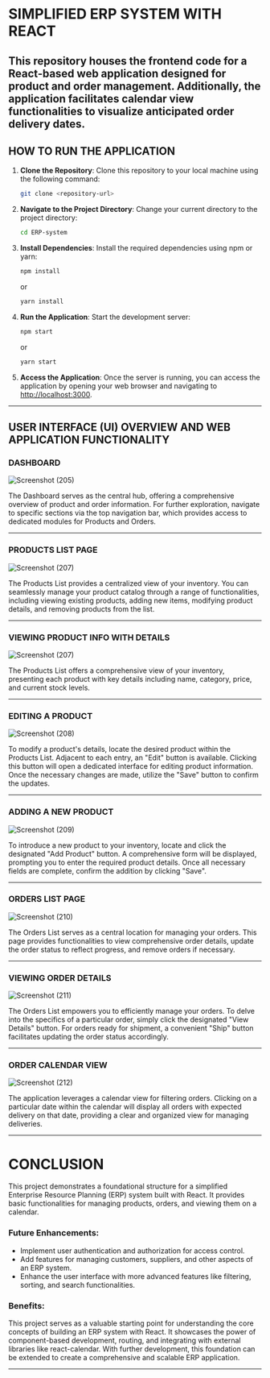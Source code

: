 # SIMPLIFIED ERP SYSTEM WITH REACT

This repository houses the frontend code for a React-based web application designed for product and order management. Additionally, the application facilitates calendar view functionalities to visualize anticipated order delivery dates.
---
## HOW TO RUN THE APPLICATION

1. **Clone the Repository**: Clone this repository to your local machine using the following command:

   ```bash
   git clone <repository-url>
   ```

2. **Navigate to the Project Directory**: Change your current directory to the project directory:

   ```bash
   cd ERP-system
   ```

3. **Install Dependencies**: Install the required dependencies using npm or yarn:

   ```bash
   npm install
   ```

   or

   ```bash
   yarn install
   ```

4. **Run the Application**: Start the development server:

   ```bash
   npm start
   ```

   or

   ```bash
   yarn start
   ```

5. **Access the Application**: Once the server is running, you can access the application by opening your web browser and navigating to [http://localhost:3000](http://localhost:3000).
---
## USER INTERFACE (UI) OVERVIEW AND WEB APPLICATION FUNCTIONALITY

### DASHBOARD

![Screenshot (205)](https://github.com/RishabhJain2404/SIMPLIFIED-ERP-SYSTEM-WITH-REACT/assets/127675963/8a5b7811-eacd-4e3a-966e-070c582d7944)


The Dashboard serves as the central hub, offering a comprehensive overview of product and order information.  For further exploration, navigate to specific sections via the top navigation bar, which provides access to dedicated modules for Products and Orders.

---

### PRODUCTS LIST PAGE

![Screenshot (207)](https://github.com/RishabhJain2404/SIMPLIFIED-ERP-SYSTEM-WITH-REACT/assets/127675963/aa963356-ba2e-4390-81f4-1e1ed2061d32)


The Products List provides a centralized view of your inventory. You can seamlessly manage your product catalog through a range of functionalities, including viewing existing products, adding new items, modifying product details, and removing products from the list.

---

### VIEWING PRODUCT INFO WITH DETAILS


![Screenshot (207)](https://github.com/RishabhJain2404/SIMPLIFIED-ERP-SYSTEM-WITH-REACT/assets/127675963/b1b3addb-c5ee-4297-9eca-45a78e19828d)

The Products List offers a comprehensive view of your inventory, presenting each product with key details including name, category, price, and current stock levels.

---

### EDITING A PRODUCT

![Screenshot (208)](https://github.com/RishabhJain2404/SIMPLIFIED-ERP-SYSTEM-WITH-REACT/assets/127675963/f3ef4c39-974f-4f08-a1ee-1c066199924d)


To modify a product's details, locate the desired product within the Products List.  Adjacent to each entry, an "Edit" button is available. Clicking this button will open a dedicated interface for editing product information.  Once the necessary changes are made, utilize the "Save" button to confirm the updates.

---

### ADDING A NEW PRODUCT

![Screenshot (209)](https://github.com/RishabhJain2404/SIMPLIFIED-ERP-SYSTEM-WITH-REACT/assets/127675963/c0575537-a654-4830-bfb8-d4983dfb11e5)

To introduce a new product to your inventory, locate and click the designated "Add Product" button.  A comprehensive form will be displayed, prompting you to enter the required product details.  Once all necessary fields are complete,  confirm the addition by clicking "Save".

---

### ORDERS LIST PAGE

![Screenshot (210)](https://github.com/RishabhJain2404/SIMPLIFIED-ERP-SYSTEM-WITH-REACT/assets/127675963/33ca0024-9746-4068-b2c7-98d396550b1f)

The Orders List serves as a central location for managing your orders. This page provides functionalities to view comprehensive order details, update the order status to reflect progress, and remove orders if necessary.

---

### VIEWING ORDER DETAILS

![Screenshot (211)](https://github.com/RishabhJain2404/SIMPLIFIED-ERP-SYSTEM-WITH-REACT/assets/127675963/327022b3-1c3b-4e93-a51a-a708cad8fcfc)

The Orders List empowers you to efficiently manage your orders. To delve into the specifics of a particular order, simply click the designated "View Details" button.  For orders ready for shipment, a convenient "Ship" button facilitates updating the order status accordingly.

---

### ORDER CALENDAR VIEW

![Screenshot (212)](https://github.com/RishabhJain2404/SIMPLIFIED-ERP-SYSTEM-WITH-REACT/assets/127675963/37ec9c50-0c44-4268-bd39-f2b30264b02e)

The application leverages a calendar view for filtering orders. Clicking on a particular date within the calendar will display all orders with expected delivery on that date, providing a clear and organized view for managing deliveries.

---

# CONCLUSION

This project demonstrates a foundational structure for a simplified Enterprise Resource Planning (ERP) system built with React. It provides basic functionalities for managing products, orders, and viewing them on a calendar.

### Future Enhancements:

- Implement user authentication and authorization for access control.
- Add features for managing customers, suppliers, and other aspects of an ERP system.
- Enhance the user interface with more advanced features like filtering, sorting, and search functionalities.

### Benefits:

This project serves as a valuable starting point for understanding the core concepts of building an ERP system with React. It showcases the power of component-based development, routing, and integrating with external libraries like react-calendar. With further development, this foundation can be extended to create a comprehensive and scalable ERP application.

---
